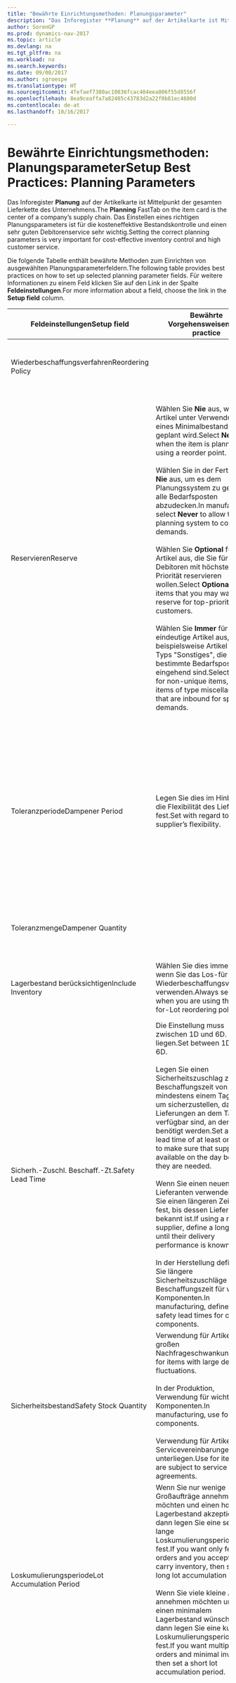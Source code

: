 ```yaml
---
title: "Bewährte Einrichtungsmethoden: Planungsparameter"
description: "Das Inforegister **Planung** auf der Artikelkarte ist Mittelpunkt der gesamten Lieferkette des Unternehmens. Das Einstellen eines richtigen Planungsparameters ist für die kosteneffektive Bestandskontrolle und einen sehr guten Debitorenservice sehr wichtig."
author: SorenGP
ms.prod: dynamics-nav-2017
ms.topic: article
ms.devlang: na
ms.tgt_pltfrm: na
ms.workload: na
ms.search.keywords: 
ms.date: 09/08/2017
ms.author: sgroespe
ms.translationtype: HT
ms.sourcegitcommit: 4fefaef7380ac10836fcac404eea006f55d8556f
ms.openlocfilehash: 8ea9ceaffa7a82405c43783d2a22f0b81ec4600d
ms.contentlocale: de-at
ms.lasthandoff: 10/16/2017

---
```

# <a name="setup-best-practices-planning-parameters"></a><span data-ttu-id="bc932-104">Bewährte Einrichtungsmethoden: Planungsparameter</span><span class="sxs-lookup"><span data-stu-id="bc932-104">Setup Best Practices: Planning Parameters</span></span>
<span data-ttu-id="bc932-105">Das Inforegister **Planung** auf der Artikelkarte ist Mittelpunkt der gesamten Lieferkette des Unternehmens.</span><span class="sxs-lookup"><span data-stu-id="bc932-105">The **Planning** FastTab on the item card is the center of a company’s supply chain.</span></span> <span data-ttu-id="bc932-106">Das Einstellen eines richtigen Planungsparameters ist für die kosteneffektive Bestandskontrolle und einen sehr guten Debitorenservice sehr wichtig.</span><span class="sxs-lookup"><span data-stu-id="bc932-106">Setting the correct planning parameters is very important for cost-effective inventory control and high customer service.</span></span>  

 <span data-ttu-id="bc932-107">Die folgende Tabelle enthält bewährte Methoden zum Einrichten von ausgewählten Planungsparameterfeldern.</span><span class="sxs-lookup"><span data-stu-id="bc932-107">The following table provides best practices on how to set up selected planning parameter fields.</span></span> <span data-ttu-id="bc932-108">Für weitere Informationen zu einem Feld klicken Sie auf den Link in der Spalte **Feldeinstellungen**.</span><span class="sxs-lookup"><span data-stu-id="bc932-108">For more information about a field, choose the link in the **Setup field** column.</span></span>  

|<span data-ttu-id="bc932-109">Feldeinstellungen</span><span class="sxs-lookup"><span data-stu-id="bc932-109">Setup field</span></span>|<span data-ttu-id="bc932-110">Bewährte Vorgehensweisen</span><span class="sxs-lookup"><span data-stu-id="bc932-110">Best practice</span></span>|<span data-ttu-id="bc932-111">Bemerkung</span><span class="sxs-lookup"><span data-stu-id="bc932-111">Comment</span></span>|  
|-----------------|-------------------|-------------|  
|<span data-ttu-id="bc932-112">Wiederbeschaffungsverfahren</span><span class="sxs-lookup"><span data-stu-id="bc932-112">Reordering Policy</span></span>||<span data-ttu-id="bc932-113">Weitere Informationen finden Sie unter [Bewährte Einrichtungsmethoden: Wiederbeschaffungsverfahren](setup-best-practices-reordering-policies.md).</span><span class="sxs-lookup"><span data-stu-id="bc932-113">For more information, see [Setup Best Practices: Reordering Policies](setup-best-practices-reordering-policies.md).</span></span>|  
|<span data-ttu-id="bc932-114">Reservieren</span><span class="sxs-lookup"><span data-stu-id="bc932-114">Reserve</span></span>|<span data-ttu-id="bc932-115">Wählen Sie **Nie** aus, wenn der Artikel unter Verwendung eines Minimalbestands geplant wird.</span><span class="sxs-lookup"><span data-stu-id="bc932-115">Select **Never** when the item is planned using a reorder point.</span></span><br /><br /> <span data-ttu-id="bc932-116">Wählen Sie in der Fertigung **Nie** aus, um es dem Planungssystem zu gestatten, alle Bedarfsposten abzudecken.</span><span class="sxs-lookup"><span data-stu-id="bc932-116">In manufacturing, select **Never** to allow the planning system to cover all demands.</span></span><br /><br /> <span data-ttu-id="bc932-117">Wählen Sie **Optional** für Artikel aus, die Sie für Debitoren mit höchster Priorität reservieren wollen.</span><span class="sxs-lookup"><span data-stu-id="bc932-117">Select **Optional** for items that you may want to reserve for top-priority customers.</span></span><br /><br /> <span data-ttu-id="bc932-118">Wählen Sie **Immer** für nicht eindeutige Artikel aus, wie beispielsweise Artikel des Typs "Sonstiges", die für bestimmte Bedarfsposten eingehend sind.</span><span class="sxs-lookup"><span data-stu-id="bc932-118">Select **Always** for non-unique items, such as items of type miscellaneous that are inbound for specific demands.</span></span>|<span data-ttu-id="bc932-119">Reservierungen wirken im Allgemeinen dem Zweck der Planung entgegen, nämlich einem Ausgleich zwischen Bedarf und Vorrat.</span><span class="sxs-lookup"><span data-stu-id="bc932-119">Reservations generally counteract the purpose of planning, which is to balance demand and supply.</span></span> <span data-ttu-id="bc932-120">Daher sollten Artikel, die für die Planung eingerichtet wurden, im Allgemeinen nicht reserviert werden.</span><span class="sxs-lookup"><span data-stu-id="bc932-120">Therefore, items that are set up for planning should generally not be reserved.</span></span><br /><br /> <span data-ttu-id="bc932-121">Wenn der Benutzer eine Lagerbestandsmenge für zukünftigen Bedarf reserviert, wird die Planungsgrundlage gestört, und der Minimalbestand funktioniert möglicherweise nicht ordnungsgemäß.</span><span class="sxs-lookup"><span data-stu-id="bc932-121">If the user reserves an inventory quantity for future demand, then the planning foundation will be disturbed, and the reorder point may not work correctly.</span></span> <span data-ttu-id="bc932-122">Selbst wenn der voraussichtliche Lagerbestand im Hinblick auf den Minimalbestand akzeptabel ist, stehen die Mengen möglicherweise aufgrund der Reservierung nicht zur Verfügung.</span><span class="sxs-lookup"><span data-stu-id="bc932-122">Even if the projected inventory level is acceptable with regard to the reorder point, the quantities may not be available because of the reservation.</span></span>|  
|<span data-ttu-id="bc932-123">Toleranzperiode</span><span class="sxs-lookup"><span data-stu-id="bc932-123">Dampener Period</span></span>|<span data-ttu-id="bc932-124">Legen Sie dies im Hinblick auf die Flexibilität des Lieferanten fest.</span><span class="sxs-lookup"><span data-stu-id="bc932-124">Set with regard to the supplier’s flexibility.</span></span>|<span data-ttu-id="bc932-125">Wenn der Lieferant Änderungen in letzter Minute an den Aufträgen akzeptiert, verwenden Sie eine längere Periode.</span><span class="sxs-lookup"><span data-stu-id="bc932-125">If the supplier accepts last-minute changes to orders, then use a longer period.</span></span> <span data-ttu-id="bc932-126">Wenn für den Lieferanten eine feste Planung erforderlich ist, dann halten Sie die Periode so kurz wie möglich.</span><span class="sxs-lookup"><span data-stu-id="bc932-126">If the supplier requires firm planning, then shorten your period as much as possible.</span></span><br /><br /> <span data-ttu-id="bc932-127">Informationen zur globalen Einrichtung, siehe [Designdetails: Planungsparameter](design-details-planning-parameters.md).</span><span class="sxs-lookup"><span data-stu-id="bc932-127">For information about the global setup, see [Design Details: Planning Parameters](design-details-planning-parameters.md).</span></span>|  
|<span data-ttu-id="bc932-128">Toleranzmenge</span><span class="sxs-lookup"><span data-stu-id="bc932-128">Dampener Quantity</span></span>||<span data-ttu-id="bc932-129">Informationen zur globalen Einrichtung, siehe [Designdetails: Planungsparameter](design-details-planning-parameters.md).</span><span class="sxs-lookup"><span data-stu-id="bc932-129">For information about the global setup, see [Design Details: Planning Parameters](design-details-planning-parameters.md).</span></span>|  
|<span data-ttu-id="bc932-130">Lagerbestand berücksichtigen</span><span class="sxs-lookup"><span data-stu-id="bc932-130">Include Inventory</span></span>|<span data-ttu-id="bc932-131">Wählen Sie dies immer aus, wenn Sie das Los-für-Los-Wiederbeschaffungsverfahren verwenden.</span><span class="sxs-lookup"><span data-stu-id="bc932-131">Always select when you are using the Lot-for-Lot reordering policy.</span></span>|<span data-ttu-id="bc932-132">Wählen Sie dies nur in bestimmten Fällen nicht aus, beispielsweise wenn keine Lagerartikel verkäuflich sind.</span><span class="sxs-lookup"><span data-stu-id="bc932-132">Do not select only in special situations, such as when inventory items are not sellable.</span></span>|  
|<span data-ttu-id="bc932-133">Sicherh.-Zuschl. Beschaff.-Zt.</span><span class="sxs-lookup"><span data-stu-id="bc932-133">Safety Lead Time</span></span>|<span data-ttu-id="bc932-134">Die Einstellung muss zwischen 1D und 6D. liegen.</span><span class="sxs-lookup"><span data-stu-id="bc932-134">Set between 1D and 6D.</span></span><br /><br /> <span data-ttu-id="bc932-135">Legen Sie einen Sicherheitszuschlag zur Beschaffungszeit von mindestens einem Tag fest, um sicherzustellen, dass die Lieferungen an dem Tag verfügbar sind, an dem sie benötigt werden.</span><span class="sxs-lookup"><span data-stu-id="bc932-135">Set a safety lead time of at least one day to make sure that supplies are available on the day before they are needed.</span></span><br /><br /> <span data-ttu-id="bc932-136">Wenn Sie einen neuen Lieferanten verwenden, legen Sie einen längeren Zeitraum fest, bis dessen Liefertreue bekannt ist.</span><span class="sxs-lookup"><span data-stu-id="bc932-136">If using a new supplier, define a longer time until their delivery performance is known.</span></span><br /><br /> <span data-ttu-id="bc932-137">In der Herstellung definieren Sie längere Sicherheitszuschläge zur Beschaffungszeit für wichtige Komponenten.</span><span class="sxs-lookup"><span data-stu-id="bc932-137">In manufacturing, define longer safety lead times for critical components.</span></span>|<span data-ttu-id="bc932-138">Vom System geplante Lieferungen, um zu vermeiden, dass am gleichen Tag, an dem Bestand nicht lieferbar ist, Bestand nicht lieferbar ist.</span><span class="sxs-lookup"><span data-stu-id="bc932-138">Supply that is planned by the system to avoid a stock-out will arrive on the same day that the stock-out occurs.</span></span> <span data-ttu-id="bc932-139">Dies kann sich möglicherweise als mehrere Stunden zu spät erweisen, wenn beispielsweise der Bedarf morgens erforderlich ist und die Lieferung am Nachmittag eingeht.</span><span class="sxs-lookup"><span data-stu-id="bc932-139">This may be several hours too late if, for example, the demand is needed in the morning and the supply arrives in the afternoon.</span></span> <span data-ttu-id="bc932-140">**Hinweis:** Das Feld **Sicherh.-Zuschl.-Zt.** verwendet den Basiskalender.</span><span class="sxs-lookup"><span data-stu-id="bc932-140">**Note:**  The **Safety Lead Time** field uses the base calendar.</span></span> <span data-ttu-id="bc932-141">Daher bedeutet 14T nicht notwendigerweise zwei Wochen.</span><span class="sxs-lookup"><span data-stu-id="bc932-141">Therefore, 14D is not necessarily two weeks.</span></span>|  
|<span data-ttu-id="bc932-142">Sicherheitsbestand</span><span class="sxs-lookup"><span data-stu-id="bc932-142">Safety Stock Quantity</span></span>|<span data-ttu-id="bc932-143">Verwendung für Artikel mit großen Nachfrageschwankungen.</span><span class="sxs-lookup"><span data-stu-id="bc932-143">Use for items with large demand fluctuations.</span></span><br /><br /> <span data-ttu-id="bc932-144">In der Produktion, Verwendung für wichtige Komponenten.</span><span class="sxs-lookup"><span data-stu-id="bc932-144">In manufacturing, use for critical components.</span></span><br /><br /> <span data-ttu-id="bc932-145">Verwendung für Artikel, die Servicevereinbarungen unterliegen.</span><span class="sxs-lookup"><span data-stu-id="bc932-145">Use for items that are subject to service agreements.</span></span>|<span data-ttu-id="bc932-146">Wenn das Feld **Minimalbestant** nicht ausgefüllt ist, dann dient der Sicherheitsbestand auch als Minimalbestand.</span><span class="sxs-lookup"><span data-stu-id="bc932-146">If the **Reorder Point** field is not filled, then the safety stock quantity also functions as a reorder point.</span></span>|  
|<span data-ttu-id="bc932-147">Loskumulierungsperiode</span><span class="sxs-lookup"><span data-stu-id="bc932-147">Lot Accumulation Period</span></span>|<span data-ttu-id="bc932-148">Wenn Sie nur wenige Großaufträge annehmen möchten und einen hohen Lagerbestand akzeptieren, dann legen Sie eine sehr lange Loskumulierungsperiode fest.</span><span class="sxs-lookup"><span data-stu-id="bc932-148">If you want only few big orders and you accept to carry inventory, then set a long lot accumulation period.</span></span><br /><br /> <span data-ttu-id="bc932-149">Wenn Sie viele kleine Aufträge annehmen möchten und sich einen minimalem Lagerbestand wünschen, dann legen Sie eine kurze Loskumulierungsperiode fest.</span><span class="sxs-lookup"><span data-stu-id="bc932-149">If you want multiple small orders and minimal inventory, then set a short lot accumulation period.</span></span>|<span data-ttu-id="bc932-150">Die Loskumulierungsperiode ist im Allgemeinen die längste Periode, in der Sie über Lagerbestand verfügen.</span><span class="sxs-lookup"><span data-stu-id="bc932-150">The lot accumulation period is generally the longest period that you will carry inventory.</span></span>|  
|<span data-ttu-id="bc932-151">Minimalbestand</span><span class="sxs-lookup"><span data-stu-id="bc932-151">Reorder Point</span></span>|<span data-ttu-id="bc932-152">Ermitteln Sie den Minimalbestand auf Basis des Anforderungsprofils des Artikels.</span><span class="sxs-lookup"><span data-stu-id="bc932-152">Base the reorder point on the item’s demand profile.</span></span>|<span data-ttu-id="bc932-153">Wenn laut historischen Daten während einer Beschaffungszeit von sieben Tagen der durchschnittliche Bedarf des Artikels 100 Einheiten beträgt, kann der Minimalbestand auf 100 festgelegt werden.</span><span class="sxs-lookup"><span data-stu-id="bc932-153">If historical data shows that the item’s average demand is 100 units during a lead time of seven days, then the reorder point can be set to 100 as a minimum.</span></span><br /><br /> <span data-ttu-id="bc932-154">Das bedeutet, dass bei einer Abnahme des Lagerbestands auf unter 100 Einheiten das Planungssystem die Wiederbeschaffung des Artikels vorschlägt, da für die Wiederbeschaffung sieben Tage benötigt werden und genügend Einheiten vorhanden sein müssen, um den Bedarf in diesen sieben Tagen zu decken.</span><span class="sxs-lookup"><span data-stu-id="bc932-154">This means that when the inventory level falls below 100 units, then the planning system will suggest to replenish because it takes seven days to supply the item, and there must be enough to cover the demand within those seven days.</span></span>|  
|<span data-ttu-id="bc932-155">Zeitrahmen</span><span class="sxs-lookup"><span data-stu-id="bc932-155">Time Bucket</span></span>|<span data-ttu-id="bc932-156">Ein leeres Feld bedeutet, dass der Lagerbestand jeden Tag überprüft wird.</span><span class="sxs-lookup"><span data-stu-id="bc932-156">Leave blank, meaning that the inventory level is checked every day.</span></span>|<span data-ttu-id="bc932-157">Bei täglicher Überprüfung des Lagerbestands ist eine optimale Planung des Minimalbestands sichergestellt.</span><span class="sxs-lookup"><span data-stu-id="bc932-157">Checking the inventory level every day ensures optimal reorder point planning.</span></span> <span data-ttu-id="bc932-158">**Hinweis:** Ein Zeitrahmen von 1W bedeutet, dass der Lagerbestand möglicherweise eine Woche bevor ein Beschaffungsauftrag vorgeschlagen wird, unter dem Minimalbestand liegt.</span><span class="sxs-lookup"><span data-stu-id="bc932-158">**Note:**  A time bucket of 1W means that the inventory level may be below the reorder point for one week before a supply order is suggested.</span></span>|  
|<span data-ttu-id="bc932-159">Rundungspräzision</span><span class="sxs-lookup"><span data-stu-id="bc932-159">Rounding Precision</span></span>|<span data-ttu-id="bc932-160">In der teuren Produktion auf 0,00001 festgelegt.</span><span class="sxs-lookup"><span data-stu-id="bc932-160">In expensive manufacturing, set to 0.00001.</span></span>|<span data-ttu-id="bc932-161">Große Rundungsmengen an Ausschuss oder Materialverbrauch können zu sehr hohen Lagerkosten führen.</span><span class="sxs-lookup"><span data-stu-id="bc932-161">Large rounding quantities of scrap or material consumption can amount to very large inventory costs.</span></span> <span data-ttu-id="bc932-162">Es kann daher von Bedeutung sein, die kleinste Rundungspräzision festzulegen, um diese potenziellen Kosten zu minimieren.</span><span class="sxs-lookup"><span data-stu-id="bc932-162">It may therefore be relevant to set the smallest rounding precision to minimize this potential cost.</span></span>|  

> [!NOTE]  
>  <span data-ttu-id="bc932-163">Die bewährten Methoden zu Planungsparametern auf Artikelkarten gelten auch für dieselben Felder auf Lagerhaltungsdatenkarten.</span><span class="sxs-lookup"><span data-stu-id="bc932-163">The best practices for planning parameters on item cards also apply to the same fields on SKU cards.</span></span>  
>   
>  <span data-ttu-id="bc932-164">Wenn Unternehmen den Bedarf an verschiedenen Lagerorten planen, empfiehlt es sich, für jeden Standort Lagerhaltungsdaten festzulegen und den gesamten Bedarf mit einem Wert im Feld **Lagerortcode** zu erstellen.</span><span class="sxs-lookup"><span data-stu-id="bc932-164">If companies plan for demand at different locations, then it is strongly advised to define SKUs for each location and that all demand is created by using a value in the **Location Code** field.</span></span> <span data-ttu-id="bc932-165">Weitere Informationen finden Sie unter [Designdetails: Bedarf an leerem Lagerort](design-details-demand-at-blank-location.md)</span><span class="sxs-lookup"><span data-stu-id="bc932-165">For more information, see [Design Details: Demand at Blank Location](design-details-demand-at-blank-location.md).</span></span>  

## <a name="see-also"></a><span data-ttu-id="bc932-166">Siehe auch</span><span class="sxs-lookup"><span data-stu-id="bc932-166">See Also</span></span>  
 <span data-ttu-id="bc932-167">[Bewährte Einrichtungsmethoden: Beschaffungsplanung](setup-best-practices-supply-planning.md) </span><span class="sxs-lookup"><span data-stu-id="bc932-167">[Setup Best Practices: Supply Planning](setup-best-practices-supply-planning.md) </span></span>  
 <span data-ttu-id="bc932-168">[Designdetails: Vorratsplanung](design-details-supply-planning.md) </span><span class="sxs-lookup"><span data-stu-id="bc932-168">[Design Details: Supply Planning](design-details-supply-planning.md) </span></span>  
 [<span data-ttu-id="bc932-169">Richten Sie komplexe Anwendungsbereiche mithilfe bewährter Methoden ein</span><span class="sxs-lookup"><span data-stu-id="bc932-169">Set Up Complex Application Areas Using Best Practices</span></span>](set-up-complex-application-areas-using-best-practices.md)  
 <span data-ttu-id="bc932-170">[Arbeiten mit [!INCLUDE[d365fin](includes/d365fin_md.md)]](ui-work-product.md)</span><span class="sxs-lookup"><span data-stu-id="bc932-170">[Working with [!INCLUDE[d365fin](includes/d365fin_md.md)]](ui-work-product.md)</span></span>

